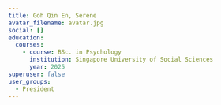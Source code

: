 ```yaml
---
title: Goh Qin En, Serene
avatar_filename: avatar.jpg
social: []
education:
  courses:
    - course: BSc. in Psychology
      institution: Singapore University of Social Sciences
      year: 2025
superuser: false
user_groups:
  - President
---
```

